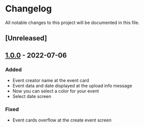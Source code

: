 # Changelog
All notable changes to this project will be documented in this file.

## [Unreleased]

## [1.0.0] - 2022-07-06
### Added
- Event creator name at the event card
- Event data and date displayed at the upload info message
- Now you can select a color for your event
- Select date screen

### Fixed
- Event cards overflow at the create event screen

[1.0.0]: https://github.com/stoyechounadan/calendar-wxdc/compare/v1.0...v1.0
